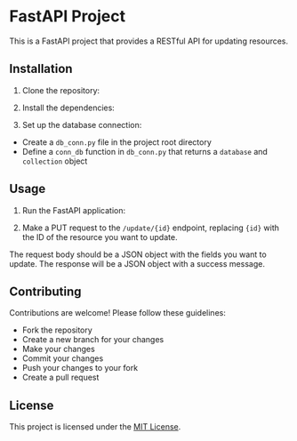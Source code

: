 # FastAPI Project

This is a FastAPI project that provides a RESTful API for updating resources.

## Installation

1. Clone the repository:

2. Install the dependencies:

3. Set up the database connection:

- Create a `db_conn.py` file in the project root directory
- Define a `conn_db` function in `db_conn.py` that returns a `database` and `collection` object

## Usage

1. Run the FastAPI application:

2. Make a PUT request to the `/update/{id}` endpoint, replacing `{id}` with the ID of the resource you want to update.

The request body should be a JSON object with the fields you want to update. The response will be a JSON object with a success message.

## Contributing

Contributions are welcome! Please follow these guidelines:

- Fork the repository
- Create a new branch for your changes
- Make your changes
- Commit your changes
- Push your changes to your fork
- Create a pull request

## License

This project is licensed under the [MIT License](LICENSE).